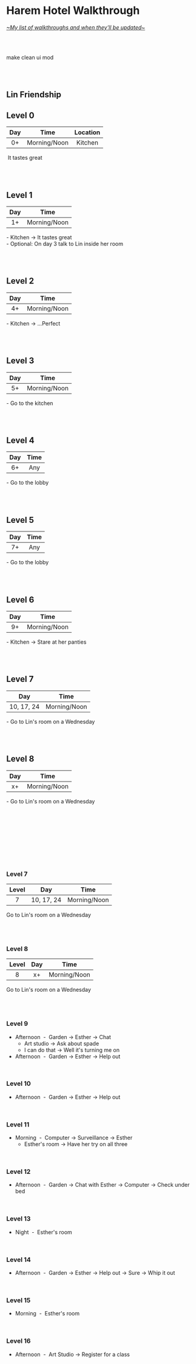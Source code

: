 # Harem Hotel Walkthrough
[*\~My list of walkthroughs and when they'll be updated\~*](https://www.patreon.com/maimlain)

<br>
<br>

make clean ui mod

<br>
<br>

## Lin Friendship
## Level 0
Day | Time | Location
:---: | :---: | :---:
0+ | Morning/Noon | Kitchen

&nbsp;It tastes great

<br>
<br>

## Level 1
Day | Time
:---: | :---:
1+ | Morning/Noon

\- Kitchen -> It tastes great  
\- Optional: On day 3 talk to Lin inside her room

<br>
<br>

## Level 2
Day | Time
:---: | :---:
4+ | Morning/Noon

\- Kitchen -> ...Perfect

<br>
<br>

## Level 3
Day | Time
:---: | :---:
5+ | Morning/Noon

\- Go to the kitchen

<br>
<br>

## Level 4
Day | Time
:---: | :---:
6+ | Any

\- Go to the lobby

<br>
<br>

## Level 5
Day | Time
:---: | :---:
7+ | Any

\- Go to the lobby

<br>
<br>

## Level 6
Day | Time
:---: | :---:
9+ | Morning/Noon

\- Kitchen -> Stare at her panties

<br>
<br>

## Level 7
Day | Time
:---: | :---:
10, 17, 24 | Morning/Noon

\- Go to Lin's room on a Wednesday

<br>
<br>

## Level 8
Day | Time
:---: | :---:
x+ | Morning/Noon

\- Go to Lin's room on a Wednesday

<br>
<br>


<br>
<br>
<br>
<br>
<br>
<br>

### Level 7
Level | Day | Time
:---: | :---: | :---:
7 | 10, 17, 24 | Morning/Noon
Go to Lin's room on a Wednesday

<br>
<br>

### Level 8
Level | Day | Time
:---: | :---: | :---:
8 | x+ | Morning/Noon
Go to Lin's room on a Wednesday

<br>
<br>




### Level 9
- Afternoon &nbsp;-&nbsp; Garden -> Esther -> Chat
  - Art studio -> Ask about spade
  - I can do that -> Well it's turning me on
- Afternoon &nbsp;-&nbsp; Garden -> Esther -> Help out

<br>

### Level 10
- Afternoon &nbsp;-&nbsp; Garden -> Esther -> Help out

<br>

### Level 11
- Morning &nbsp;-&nbsp; Computer -> Surveillance -> Esther
  - Esther's room -> Have her try on all three

<br>

### Level 12
- Afternoon &nbsp;-&nbsp; Garden -> Chat with Esther -> Computer -> Check under bed

<br>

### Level 13
- Night &nbsp;-&nbsp; Esther's room

<br>

### Level 14
- Afternoon &nbsp;-&nbsp; Garden -> Esther -> Help out -> Sure -> Whip it out

<br>

### Level 15
- Morning &nbsp;-&nbsp; Esther's room

<br>

### Level 16
- Afternoon &nbsp;-&nbsp; Art Studio -> Register for a class
